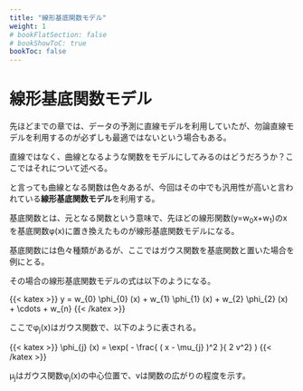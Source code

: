 ```yaml
---
title: "線形基底関数モデル"
weight: 1
# bookFlatSection: false
# bookShowToC: true
bookToc: false
---
```


# 線形基底関数モデル

先ほどまでの章では、データの予測に直線モデルを利用していたが、勿論直線モデルを利用するのが必ずしも最適ではないという場合もある。

直線ではなく、曲線となるような関数をモデルにしてみるのはどうだろうか？ここではそれについて述べる。

と言っても曲線となる関数は色々あるが、今回はその中でも汎用性が高いと言われている**線形基底関数モデル**を利用する。

基底関数とは、元となる関数という意味で、先ほどの線形関数(y=w<sub>0</sub>x+w<sub>1</sub>)のxを基底関数φ(x)に置き換えたものが線形基底関数モデルになる。

基底関数には色々種類があるが、ここではガウス関数を基底関数と置いた場合を例にとる。

その場合の線形基底関数モデルの式は以下のようになる。

{{< katex  >}}
y = w_{0} \phi_{0} (x) + w_{1} \phi_{1} (x) + w_{2} \phi_{2} (x) + \cdots + w_{n}
{{< /katex >}}

ここでφ<sub>j</sub>(x)はガウス関数で、以下のように表される。

{{< katex  >}}
\phi_{j} (x) = \exp( - \frac{ ( x - \mu_{j} )^2 }{ 2 v^2} )
{{< /katex >}}

μ<sub>j</sub>はガウス関数φ<sub>j</sub>(x)の中心位置で、vは関数の広がりの程度を示す。
